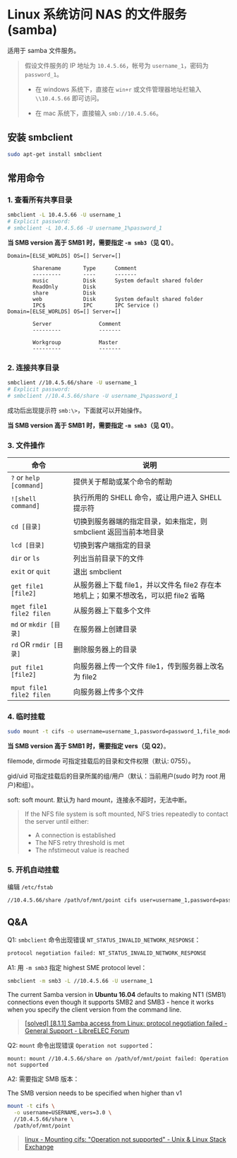 # Linux 系统访问 NAS 的文件服务(samba)

适用于 samba 文件服务。

> 假设文件服务的 IP 地址为 `10.4.5.66`，帐号为 `username_1`，密码为 `password_1`。
>
> - 在 windows 系统下，直接在 `win+r` 或文件管理器地址栏输入 `\\10.4.5.66` 即可访问。
>
> - 在 mac 系统下，直接输入 `smb://10.4.5.66`。

## 安装 smbclient

```bash
sudo apt-get install smbclient
```

## 常用命令

### 1. 查看所有共享目录

```bash
smbclient -L 10.4.5.66 -U username_1
# Explicit password:
# smbclient -L 10.4.5.66 -U username_1%password_1
```

**当 SMB version 高于 SMB1 时，需要指定 `-m smb3`（见 Q1）**。

```
Domain=[ELSE_WORLDS] OS=[] Server=[]

        Sharename       Type      Comment
        ---------       ----      -------
        music           Disk      System default shared folder
        ReadOnly        Disk
        share           Disk
        web             Disk      System default shared folder
        IPC$            IPC       IPC Service ()
Domain=[ELSE_WORLDS] OS=[] Server=[]

        Server               Comment
        ---------            -------

        Workgroup            Master
        ---------            -------
```

### 2. 连接共享目录

```bash
smbclient //10.4.5.66/share -U username_1
# Explicit password:
# smbclient //10.4.5.66/share -U username_1%password_1
```

成功后出现提示符 `smb:\>`，下面就可以开始操作。

**当 SMB version 高于 SMB1 时，需要指定 `-m smb3`（见 Q1）**。

### 3. 文件操作

| 命令                     | 说明                                                         |
| ------------------------ | ------------------------------------------------------------ |
| `?` or `help [command]`  | 提供关于帮助或某个命令的帮助                                 |
| `![shell command]`       | 执行所用的 SHELL 命令，或让用户进入 SHELL 提示符                |
| `cd [目录]`              | 切换到服务器端的指定目录，如未指定，则 smbclient 返回当前本地目录 |
| `lcd [目录]`             | 切换到客户端指定的目录                                       |
| `dir` or `ls`            | 列出当前目录下的文件                                         |
| `exit` or `quit`         | 退出 smbclient                                                |
| `get file1 [file2]`      | 从服务器上下载 file1，并以文件名 file2 存在本地机上；如果不想改名，可以把 file2 省略 |
| `mget file1 file2 filen` | 从服务器上下载多个文件                                       |
| `md` or `mkdir [目录]`   | 在服务器上创建目录                                           |
| `rd` OR `rmdir [目录]`   | 删除服务器上的目录                                           |
| `put file1 [file2]`      | 向服务器上传一个文件 file1，传到服务器上改名为 file2           |
| `mput file1 file2 filen` | 向服务器上传多个文件                                         |

### 4. 临时挂载

```bash
sudo mount -t cifs -o username=username_1,password=password_1,file_mode=<filemode>,dir_mode=<dirmode>,gid=<ownerGroupID>,uid=<ownerID>,soft //10.4.5.27/share /home/yangzhitao/mnt/nas
```

**当 SMB version 高于 SMB1 时，需要指定 vers（见 Q2）**。

filemode, dirmode 可指定挂载后的目录和文件权限（默认: 0755）。

gid/uid 可指定挂载后的目录所属的组/用户（默认：当前用户(sudo 时为 root 用户)和组）。

soft: soft mount. 默认为 hard mount，连接永不超时，无法中断。
> If the NFS file system is soft mounted, NFS tries repeatedly to contact the server until either:
>
> - A connection is established
> - The NFS retry threshold is met
> - The nfstimeout value is reached

### 5. 开机自动挂载

编辑 `/etc/fstab`

```bash
//10.4.5.66/share /path/of/mnt/point cifs user=username_1,password=password_1 0 0
```

## Q&A

Q1: `smbclient` 命令出现错误 `NT_STATUS_INVALID_NETWORK_RESPONSE`：

```bash
protocol negotiation failed: NT_STATUS_INVALID_NETWORK_RESPONSE
```

A1: 用 `-m smb3` 指定 highest SME protocol level：

```bash
smbclient -m smb3 -L //10.4.5.66 -U username_1
```

The current Samba version in **Ubuntu 16.04** defaults to making NT1 (SMB1) connections even though it supports SMB2 and SMB3 - hence it works when you specify the client version from the command line.

> [[solved] [8.1.1] Samba access from Linux: protocol negotiation failed - General Support - LibreELEC Forum](https://forum.libreelec.tv/thread/9920-solved-8-1-1-samba-access-from-linux-protocol-negotiation-failed/)

Q2: `mount` 命令出现错误 `Operation not supported`：

```plaintext
mount: mount //10.4.5.66/share on /path/of/mnt/point failed: Operation not supported
```

A2: 需要指定 SMB 版本：

The SMB version needs to be specified when higher than v1

```bash
mount -t cifs \
  -o username=USERNAME,vers=3.0 \
  //10.4.5.66/share \
  /path/of/mnt/point
```

> [linux - Mounting cifs: "Operation not supported" - Unix & Linux Stack Exchange](https://unix.stackexchange.com/questions/144522/mounting-cifs-operation-not-supported)
